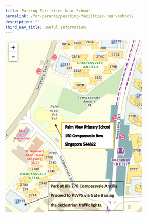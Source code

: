 ```yaml
---
title: Parking Facilities Near School
permalink: /for-parents/pearking-facilities-near-school/
description: ""
third_nav_title: Useful Information
---
```


<img src="/images/Map.png" style="width:85%">